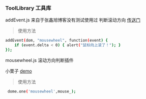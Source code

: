 ### ToolLibrary 工具库

addEvent.js  来自于张鑫旭博客没有测试使用过 判断滚动方向 [传送门](http://www.zhangxinxu.com/wordpress/2013/04/js-mousewheel-dommousescroll-event/)

> 使用方法
``` bash
addEvent(dom, "mousewheel", function(event) {
    if (event.delta < 0) { alert("鼠标向上滚了！"); }
});
```

mousewheel.js 滚动方向判断插件

小栗子 [demo](https://github.com/xiaotiandada/Case/tree/master/fullscreenscroll)

> 使用方法
``` bash
 dome.one('mousewheel',mouse_);
```